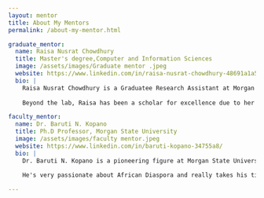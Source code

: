 ```yaml
---
layout: mentor
title: About My Mentors
permalink: /about-my-mentor.html

graduate_mentor:
  name: Raisa Nusrat Chowdhury
  title: Master's degree,Computer and Information Sciences
  image: /assets/images/Graduate mentor .jpeg
  website: https://www.linkedin.com/in/raisa-nusrat-chowdhury-48691a1a5/
  bio: |
    Raisa Nusrat Chowdhury is a Graduatee Research Assistant at Morgan State University, where she focuses on helping undergraduate students from all around the world with projects on Computer Vision and Informatics Labs.
    
    Beyond the lab, Raisa has been a scholar for excellence due to her going to an Ideal School and College,following up with her Bachelor fo Science in Computer Science, and finishing up with her Master's Degree at the lovely Morgan State University. Her support so far in this program and getting to know the Project we are working on she has been not only helpful, but patient and willing to teach.

faculty_mentor:
  name: Dr. Baruti N. Kopano
  title: Ph.D Professor, Morgan State University
  image: /assets/images/faculty mentor.jpeg
  website: https://www.linkedin.com/in/baruti-kopano-34755a8/
  bio: |
    Dr. Baruti N. Kopano is a pioneering figure at Morgan State University. He has been apart of Morgan State for 20 years and still has yet to quit his strive for greatness. He previously gained his Bachelors Degree at Morgan State in Telecommunications, continued his education by getting his Master's at Syracuse University and then finished with his Ph.D. at Indian University of Pennsylvania.
    
    He's very passionate about African Diaspora and really takes his time with figuring out ways to improve many tools and systems for the African community. He has also been a great teacher so far. Im looking forward to learning more from him.

---
```

